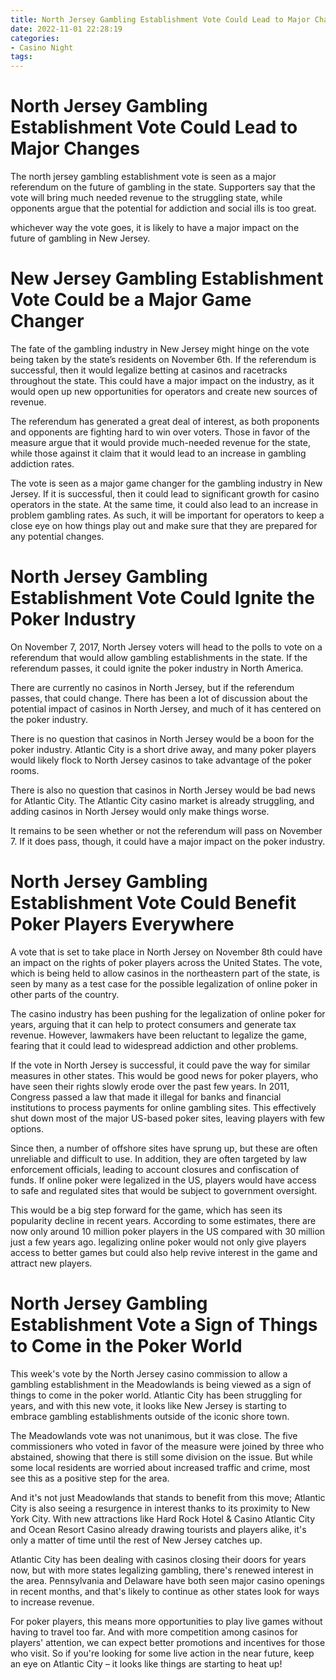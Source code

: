 ```yaml
---
title: North Jersey Gambling Establishment Vote Could Lead to Major Changes
date: 2022-11-01 22:28:19
categories:
- Casino Night
tags:
---
```



#  North Jersey Gambling Establishment Vote Could Lead to Major Changes

The north jersey gambling establishment vote is seen as a major referendum on the future of gambling in the state. Supporters say that the vote will bring much needed revenue to the struggling state, while opponents argue that the potential for addiction and social ills is too great.

 whichever way the vote goes, it is likely to have a major impact on the future of gambling in New Jersey.

#  New Jersey Gambling Establishment Vote Could be a Major Game Changer

The fate of the gambling industry in New Jersey might hinge on the vote being taken by the state’s residents on November 6th. If the referendum is successful, then it would legalize betting at casinos and racetracks throughout the state. This could have a major impact on the industry, as it would open up new opportunities for operators and create new sources of revenue.

The referendum has generated a great deal of interest, as both proponents and opponents are fighting hard to win over voters. Those in favor of the measure argue that it would provide much-needed revenue for the state, while those against it claim that it would lead to an increase in gambling addiction rates.

The vote is seen as a major game changer for the gambling industry in New Jersey. If it is successful, then it could lead to significant growth for casino operators in the state. At the same time, it could also lead to an increase in problem gambling rates. As such, it will be important for operators to keep a close eye on how things play out and make sure that they are prepared for any potential changes.

#  North Jersey Gambling Establishment Vote Could Ignite the Poker Industry

On November 7, 2017, North Jersey voters will head to the polls to vote on a referendum that would allow gambling establishments in the state. If the referendum passes, it could ignite the poker industry in North America.

There are currently no casinos in North Jersey, but if the referendum passes, that could change. There has been a lot of discussion about the potential impact of casinos in North Jersey, and much of it has centered on the poker industry.

There is no question that casinos in North Jersey would be a boon for the poker industry. Atlantic City is a short drive away, and many poker players would likely flock to North Jersey casinos to take advantage of the poker rooms.

There is also no question that casinos in North Jersey would be bad news for Atlantic City. The Atlantic City casino market is already struggling, and adding casinos in North Jersey would only make things worse.

It remains to be seen whether or not the referendum will pass on November 7. If it does pass, though, it could have a major impact on the poker industry.

#  North Jersey Gambling Establishment Vote Could Benefit Poker Players Everywhere

A vote that is set to take place in North Jersey on November 8th could have an impact on the rights of poker players across the United States. The vote, which is being held to allow casinos in the northeastern part of the state, is seen by many as a test case for the possible legalization of online poker in other parts of the country.

The casino industry has been pushing for the legalization of online poker for years, arguing that it can help to protect consumers and generate tax revenue. However, lawmakers have been reluctant to legalize the game, fearing that it could lead to widespread addiction and other problems.

If the vote in North Jersey is successful, it could pave the way for similar measures in other states. This would be good news for poker players, who have seen their rights slowly erode over the past few years. In 2011, Congress passed a law that made it illegal for banks and financial institutions to process payments for online gambling sites. This effectively shut down most of the major US-based poker sites, leaving players with few options.

Since then, a number of offshore sites have sprung up, but these are often unreliable and difficult to use. In addition, they are often targeted by law enforcement officials, leading to account closures and confiscation of funds. If online poker were legalized in the US, players would have access to safe and regulated sites that would be subject to government oversight.

This would be a big step forward for the game, which has seen its popularity decline in recent years. According to some estimates, there are now only around 10 million poker players in the US compared with 30 million just a few years ago. legalizing online poker would not only give players access to better games but could also help revive interest in the game and attract new players.

#  North Jersey Gambling Establishment Vote a Sign of Things to Come in the Poker World

This week's vote by the North Jersey casino commission to allow a gambling establishment in the Meadowlands is being viewed as a sign of things to come in the poker world. Atlantic City has been struggling for years, and with this new vote, it looks like New Jersey is starting to embrace gambling establishments outside of the iconic shore town.

The Meadowlands vote was not unanimous, but it was close. The five commissioners who voted in favor of the measure were joined by three who abstained, showing that there is still some division on the issue. But while some local residents are worried about increased traffic and crime, most see this as a positive step for the area.

And it's not just Meadowlands that stands to benefit from this move; Atlantic City is also seeing a resurgence in interest thanks to its proximity to New York City. With new attractions like Hard Rock Hotel & Casino Atlantic City and Ocean Resort Casino already drawing tourists and players alike, it's only a matter of time until the rest of New Jersey catches up.

Atlantic City has been dealing with casinos closing their doors for years now, but with more states legalizing gambling, there's renewed interest in the area. Pennsylvania and Delaware have both seen major casino openings in recent months, and that's likely to continue as other states look for ways to increase revenue.

For poker players, this means more opportunities to play live games without having to travel too far. And with more competition among casinos for players' attention, we can expect better promotions and incentives for those who visit. So if you're looking for some live action in the near future, keep an eye on Atlantic City – it looks like things are starting to heat up!